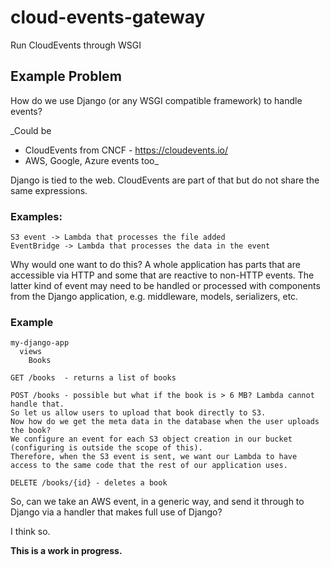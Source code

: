 # cloud-events-gateway
Run CloudEvents through WSGI

## Example Problem
How do we use Django (or any WSGI compatible framework) to handle events?

_Could be
* CloudEvents from CNCF - https://cloudevents.io/
* AWS, Google, Azure events too_

Django is tied to the web. CloudEvents are part of that but do not share the same expressions.

### Examples:
```
S3 event -> Lambda that processes the file added
EventBridge -> Lambda that processes the data in the event
```

Why would one want to do this?
A whole application has parts that are accessible via HTTP and some that are reactive to non-HTTP events.
The latter kind of event may need to be handled or processed with components from the Django application, e.g. middleware, models, serializers, etc.


### Example

```
my-django-app
  views
    Books
```

```
GET /books  - returns a list of books

POST /books - possible but what if the book is > 6 MB? Lambda cannot handle that.
So let us allow users to upload that book directly to S3.
Now how do we get the meta data in the database when the user uploads the book?
We configure an event for each S3 object creation in our bucket (configuring is outside the scope of this).
Therefore, when the S3 event is sent, we want our Lambda to have access to the same code that the rest of our application uses.

DELETE /books/{id} - deletes a book
```

So, can we take an AWS event, in a generic way, and send it through to Django via a handler that makes full use of Django?

I think so.

**This is a work in progress.**
